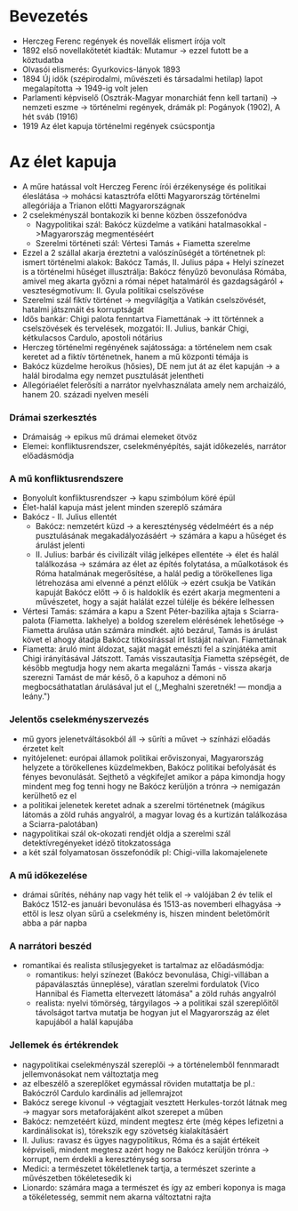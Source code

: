# Bevezetés

- Herczeg Ferenc regények és novellák elismert írója volt
- 1892 első novellakötetét kiadták: Mutamur -> ezzel futott be a köztudatba
- Olvasói elismerés: Gyurkovics-lányok 1893
- 1894 Új idők (szépirodalmi, művészeti és társadalmi hetilap) lapot megalapította -> 1949-ig volt jelen
- Parlamenti képviselő (Osztrák-Magyar monarchiát fenn kell tartani) -> nemzeti eszme -> történelmi regények, drámák pl: Pogányok (1902), A hét sváb (1916)
- 1919 Az élet kapuja történelmi regények csúcspontja

# Az élet kapuja

- A műre hatással volt Herczeg Ferenc írói érzékenysége és politikai éleslátása -> mohácsi katasztrófa előtti Magyarország történelmi allegóriája a Trianon előtti Magyarországnak
- 2 cselekményszál bontakozik ki benne közben összefonódva
	- Nagypolitikai szál: Bakócz küzdelme a vatikáni hatalmasokkal ->Magyarország megmentéséért
	- Szerelmi történeti szál: Vértesi Tamás + Fiametta szerelme
- Ezzel a 2 szállal akarja éreztetni a valószínűségét a történetnek pl: ismert történelmi alakok: Bakócz Tamás, II. Julius pápa + Helyi színezet is a történelmi hűséget illusztrálja: Bakócz fényűző bevonulása Rómába, amivel meg akarta győzni a római népet hatalmáról és gazdagságáról + veszteségmotívum: II. Gyula politikai cselszövése
- Szerelmi szál fiktív történet -> megvilágítja a Vatikán cselszövését, hatalmi játszmáit és korruptságát
- Idős bankár: Chigi palota fenntartva Fiamettának -> itt történnek a cselszövések és tervelések, mozgatói: II. Julius, bankár Chigi, kétkulacsos Cardulo, apostoli nótárius
- Herczeg történelmi regényének sajátossága: a történelem nem csak keretet ad a fiktív történetnek, hanem a mű központi témája is
- Bakócz küzdelme heroikus (hősies), DE nem jut át az élet kapuján -> a halál birodalma egy nemzet pusztulását jelentheti
- Allegóriaélet felerősíti a narrátor nyelvhasználata amely nem archaizáló, hanem 20. századi nyelven meséli

### Drámai szerkesztés

- Drámaiság -> epikus mű drámai elemeket ötvöz
- Elemei: konfliktusrendszer, cselekményépítés, saját időkezelés, narrátor előadásmódja

### A mű konfliktusrendszere

- Bonyolult konfliktusrendszer -> kapu szimbólum köré épül
- Élet-halál kapuja mást jelent minden szereplő számára
- Bakócz - II. Julius ellentét
	- Bakócz: nemzetért küzd -> a kereszténység védelméért és a nép pusztulásának megakadályozásáért -> számára a kapu a hűséget és árulást jelenti
	- II. Julius: barbár és civilizált világ jelképes ellentéte -> élet és halál találkozása -> számára az élet az építés folytatása, a műalkotások és Róma hatalmának megerősítése, a halál pedig a törökellenes liga létrehozása ami elvenné a pénzt előlük -> ezért csukja be Vatikán kapuját Bakócz előtt -> ő is haldoklik és ezért akarja megmenteni a művészetet, hogy a saját halálát ezzel túlélje és békére lelhessen
- Vértesi Tamás: számára a kapu a Szent Péter-bazilika ajtaja s Sciarra-palota (Fiametta. lakhelye) a boldog szerelem elérésének lehetősége -> Fiametta árulása után számára mindkét. ajtó bezárul, Tamás is árulást követ el ahogy átadja Bakócz titkosírással írt listáját naívan. Fiamettának
- Fiametta: áruló mint áldozat, saját magát emészti fel a színjátéka amit Chigi irányításával Játszott. Tamás visszautasítja Fiametta szépségét, de később megtudja hogy nem akarta megalázni Tamás - vissza akarja szerezni Tamást de már késő, ő a kapuhoz a démoni nő megbocsáthatatlan árulásával jut el (,,Meghalni szeretnék! — mondja a leány.")

### Jelentős cselekményszervezés

- mű gyors jelenetváltásokból áll -> sűríti a művet -> színházi előadás érzetet kelt
- nyitójelenet: európai államok politikai erőviszonyai, Magyarország helyzete a törökellenes küzdelmekben, Bakócz politikai befolyását és fényes bevonulását. Sejthető a végkifejlet amikor a pápa kimondja hogy mindent meg fog tenni hogy ne Bakócz kerüljön a trónra -> nemigazán kerülhető ez el
- a politikai jelenetek keretet adnak a szerelmi történetnek (mágikus látomás a zöld ruhás angyalról, a magyar lovag és a kurtizán találkozása a Sciarra-palotában)
- nagypolitikai szál ok-okozati rendjét oldja a szerelmi szál detektívregényeket idéző titokzatossága
- a két szál folyamatosan összefonódik pl: Chigi-villa lakomajelenete

### A mű időkezelése

- drámai sűrítés, néhány nap vagy hét telik el -> valójában 2 év telik el Bakócz 1512-es januári bevonulása és 1513-as novemberi elhagyása -> ettől is lesz olyan sűrű a cselekmény is, hiszen mindent beletömörít abba a pár napba

### A narrátori beszéd

- romantikai és realista stílusjegyeket is tartalmaz az előadásmódja:
	- romantikus: helyi színezet (Bakócz bevonulása, Chigi-villában a pápaválasztás ünneplése), váratlan szerelmi fordulatok (Vico Hannibal és Fiametta eltervezett látomása" a zöld ruhás angyalról
	- realista: nyelvi tömörség, tárgyilagos -> a politikai szál szereplőitől távolságot tartva mutatja be hogyan jut el Magyarország az élet kapujából a halál kapujába

### Jellemek és értékrendek

- nagypolitikai cselekményszál szereplői -> a történelemből fennmaradt jellemvonásokat nem változtatja meg
- az elbeszélő a szereplőket egymással röviden mutattatja be pl.: Bakóczról Cardulo kardinális ad jellemrajzot
- Bakócz serege kivonul -> végtagjait vesztett Herkules-torzót látnak meg -> magyar sors metaforájaként alkot szerepet a műben
- Bakócz: nemzetéért küzd, mindent megtesz érte (még képes lefizetni a kardinálisokat is), törekszik egy szövetség kialakításáért
- II. Julius: ravasz és ügyes nagypolitikus, Róma és a saját értékeit képviseli, mindent megtesz azért hogy ne Bakócz kerüljön trónra -> korrupt, nem érdekli a kereszténység sorsa
- Medici: a természetet tökéletlenek tartja, a természet szerinte a művészetben tökéletesedik ki
- Lionardo: számára maga a természet és így az emberi koponya is maga a tökéletesség, semmit nem akarna változtatni rajta